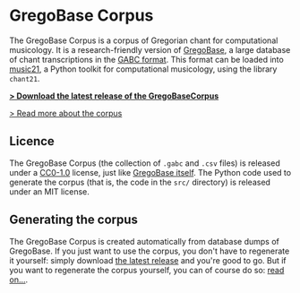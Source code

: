 GregoBase Corpus
================

The GregoBase Corpus is a corpus of Gregorian chant for computational musicology.
It is a research-friendly version of [GregoBase](gregobase.selapa.net/), a
large database of chant transcriptions in the
[GABC format](https://gregorio-project.github.io/gabc/index.html).
This format can be loaded into [music21](https://web.mit.edu/music21/), a Python
toolkit for computational musicology, using the library `chant21`.

[**> Download the latest release of the GregoBaseCorpus**](https://github.com/bacor/gregobasecorpus/releases/latest)

[> Read more about the corpus](https://github.com/bacor/gregobasecorpus/tree/master/docs)

Licence
-------

The GregoBase Corpus (the collection of `.gabc` and `.csv` files)
is released under a [CC0-1.0](https://creativecommons.org/publicdomain/zero/1.0/)
license, just like [GregoBase itself](https://gregobase.selapa.net/?page_id=2]).
The Python code used to generate the corpus (that is, the code in the `src/`
directory) is released under an MIT license.

Generating the corpus
---------------------

The GregoBase Corpus is created automatically from database dumps of GregoBase.
If you just want to use the corpus, you don't have to regenerate it yourself:
simply download [the latest release](https://github.com/bacor/gregobasecorpus/releases/latest) and you're good to go. But if you want to regenerate the corpus yourself, 
you can of course do so: [read on...](https://github.com/bacor/gregobasecorpus/tree/master/src).